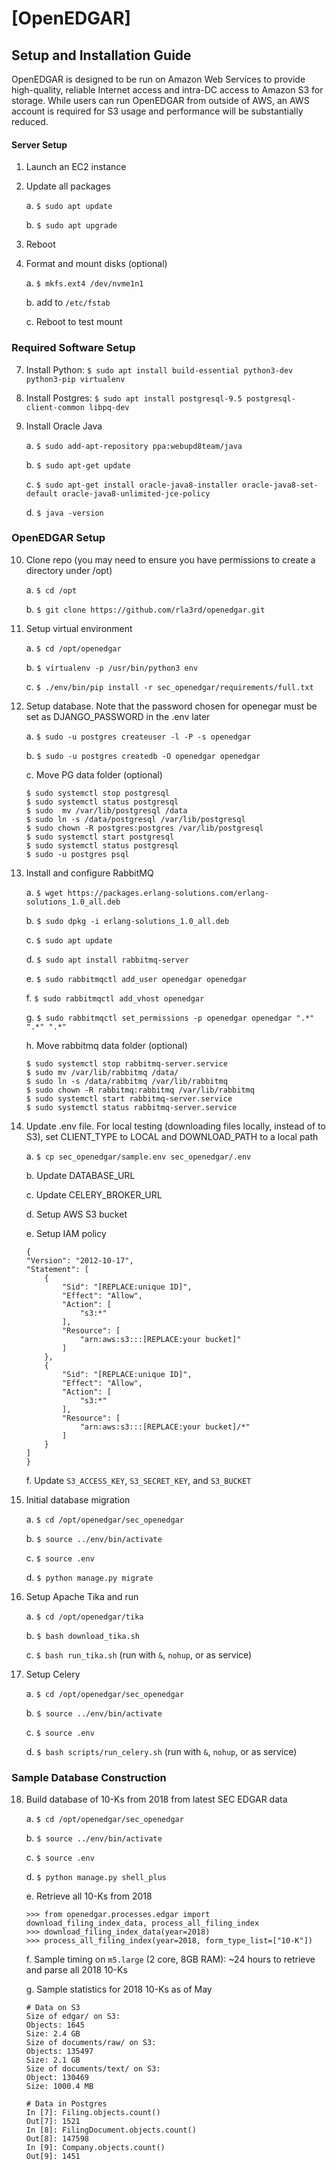 # [OpenEDGAR]
## Setup and Installation Guide

OpenEDGAR is designed to be run on Amazon Web Services to provide high-quality, reliable 
Internet access and intra-DC access to Amazon S3 for storage.  While users can run OpenEDGAR from outside of AWS, 
an AWS account is required for S3 usage and performance will be substantially reduced. 

#### Server Setup

1. Launch an EC2 instance

2. Update all packages

    a. `$ sudo apt update`
  
    b. `$ sudo apt upgrade`
  
5. Reboot
  
6. Format and mount disks (optional)

    a. `$ mkfs.ext4 /dev/nvme1n1`
    
    b. add to `/etc/fstab`
    
    c. Reboot to test mount


### Required Software Setup
7. Install Python: `$ sudo apt install build-essential python3-dev python3-pip virtualenv`

8. Install Postgres: `$ sudo apt install postgresql-9.5 postgresql-client-common libpq-dev`

9. Install Oracle Java

    a. `$ sudo add-apt-repository ppa:webupd8team/java`
    
    b. `$ sudo apt-get update`
    
    c. `$ sudo apt-get install oracle-java8-installer oracle-java8-set-default oracle-java8-unlimited-jce-policy`
    
    d. `$ java -version`


### OpenEDGAR Setup
10. Clone repo (you may need to ensure you have permissions to create a directory under /opt)

    a. `$ cd /opt`
    
    b. `$ git clone https://github.com/rla3rd/openedgar.git`

11. Setup virtual environment

    a. `$ cd /opt/openedgar`
    
    b. `$ virtualenv -p /usr/bin/python3 env`
    
    c. `$ ./env/bin/pip install -r sec_openedgar/requirements/full.txt`
    
12. Setup database. Note that the password chosen for openegar must be set as DJANGO_PASSWORD in the .env later

    a. `$ sudo -u postgres createuser -l -P -s openedgar`
    
    b. `$ sudo -u postgres createdb -O openedgar openedgar`
    
    c. Move PG data folder (optional)
    ```
    $ sudo systemctl stop postgresql
    $ sudo systemctl status postgresql
    $ sudo  mv /var/lib/postgresql /data
    $ sudo ln -s /data/postgresql /var/lib/postgresql
    $ sudo chown -R postgres:postgres /var/lib/postgresql
    $ sudo systemctl start postgresql
    $ sudo systemctl status postgresql
    $ sudo -u postgres psql
    ```
    
13. Install and configure RabbitMQ

    a. `$ wget https://packages.erlang-solutions.com/erlang-solutions_1.0_all.deb`
    
    b. `$ sudo dpkg -i erlang-solutions_1.0_all.deb`
    
    c. `$ sudo apt update`
    
    d. `$ sudo apt install rabbitmq-server`
    
    e. `$ sudo rabbitmqctl add_user openedgar openedgar`
    
    f. `$ sudo rabbitmqctl add_vhost openedgar`
    
    g. `$ sudo rabbitmqctl set_permissions -p openedgar openedgar ".*" ".*" ".*"`

    h. Move rabbitmq data folder (optional)
    ```
    $ sudo systemctl stop rabbitmq-server.service
    $ sudo mv /var/lib/rabbitmq /data/
    $ sudo ln -s /data/rabbitmq /var/lib/rabbitmq
    $ sudo chown -R rabbitmq:rabbitmq /var/lib/rabbitmq
    $ sudo systemctl start rabbitmq-server.service
    $ sudo systemctl status rabbitmq-server.service
    ```

14. Update .env file. For local testing (downloading files locally, instead of to S3), set CLIENT_TYPE to LOCAL and DOWNLOAD_PATH to a local path

    a. `$ cp sec_openedgar/sample.env sec_openedgar/.env`
    
    b. Update DATABASE_URL
    
    c. Update CELERY_BROKER_URL
    
    d. Setup AWS S3 bucket
    
    e. Setup IAM policy
    ```
    {
    "Version": "2012-10-17",
    "Statement": [
        {
            "Sid": "[REPLACE:unique ID]",
            "Effect": "Allow",
            "Action": [
                "s3:*"
            ],
            "Resource": [
                "arn:aws:s3:::[REPLACE:your bucket]"
            ]
        },
        {
            "Sid": "[REPLACE:unique ID]",
            "Effect": "Allow",
            "Action": [
                "s3:*"
            ],
            "Resource": [
                "arn:aws:s3:::[REPLACE:your bucket]/*"
            ]
        }
    ]
    }
    ```
    
    f. Update `S3_ACCESS_KEY`, `S3_SECRET_KEY`, and `S3_BUCKET`
    
15. Initial database migration

    a. `$ cd /opt/openedgar/sec_openedgar`
    
    b. `$ source ../env/bin/activate`
    
    c. `$ source .env`
    
    d. `$ python manage.py migrate`

16. Setup Apache Tika and run

    a. `$ cd /opt/openedgar/tika`
    
    b. `$ bash download_tika.sh`
    
    c. `$ bash run_tika.sh` (run with `&`, `nohup`, or as service)
    
17. Setup Celery

    a. `$ cd /opt/openedgar/sec_openedgar`
    
    b. `$ source ../env/bin/activate`
    
    c. `$ source .env`
    
    d. `$ bash scripts/run_celery.sh` (run with `&`, `nohup`, or as service)


### Sample Database Construction

18. Build database of 10-Ks from 2018 from latest SEC EDGAR data

    a. `$ cd /opt/openedgar/sec_openedgar`
    
    b. `$ source ../env/bin/activate`
    
    c. `$ source .env`
    
    d. `$ python manage.py shell_plus`
    
    e. Retrieve all 10-Ks from 2018
    ```
    >>> from openedgar.processes.edgar import download_filing_index_data, process_all_filing_index
    >>> download_filing_index_data(year=2018)
    >>> process_all_filing_index(year=2018, form_type_list=["10-K"])
    ```
    
    f. Sample timing on `m5.large` (2 core, 8GB RAM): ~24 hours to retrieve and parse all 2018 10-Ks
    
    g. Sample statistics for 2018 10-Ks as of May
    ```
    # Data on S3
    Size of edgar/ on S3:
    Objects: 1645
    Size: 2.4 GB
    Size of documents/raw/ on S3:
    Objects: 135497
    Size: 2.1 GB
    Size of documents/text/ on S3:
    Object: 130469
    Size: 1000.4 MB
    
    # Data in Postgres
    In [7]: Filing.objects.count()
    Out[7]: 1521
    In [8]: FilingDocument.objects.count()
    Out[8]: 147598
    In [9]: Company.objects.count()
    Out[9]: 1451
    ``` 
